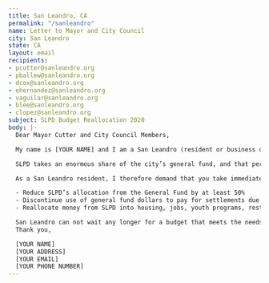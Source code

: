 ```yaml
---
title: San Leandro, CA
permalink: "/sanleandro"
name: Letter to Mayor and City Council
city: San Leandro
state: CA
layout: email
recipients:
- pcutter@sanleandro.org
- pballew@sanleandro.org
- dcox@sanleandro.org
- ehernandez@sanleandro.org
- vaguilar@sanleandro.org
- blee@sanleandro.org
- clopez@sanleandro.org
subject: SLPD Budget Reallocation 2020
body: |-
  Dear Mayor Cutter and City Council Members,

  My name is [YOUR NAME] and I am a San Leandro (resident or business owner) writing to urge you to defund SLPD.

  SLPD takes an enormous share of the city’s general fund, and that percentage has risen exponentially for the last two decades, taking away desperately needed resources from essential city programs and services. The City of San Leandro transferred $20 million to the SLPD headquarter fund in 2018-2019; that money could be used much more beneficially if inserted directly into the community. The investment in policing has not made us safer – SLPD remains an embarrassment to the city and a lethal threat to San Leandro’s Black and Brown communities, while increased police spending shows no correlation to decreasing crime levels. With current finances so tight, it is clear that we must defund the police.

  As a San Leandro resident, I therefore demand that you take immediate action to ensure the following:

  - Reduce SLPD’s allocation from the General Fund by at least 50%
  - Discontinue use of general fund dollars to pay for settlements due to police murder, misconduct, and negligence
  - Reallocate money from SLPD into housing, jobs, youth programs, restorative justice, and mental health workers to keep the community safe.

  San Leandro can not wait any longer for a budget that meets the needs of its residents. The only way to achieve this is to take immediate steps to Defund SLPD.
  Thank you,

  [YOUR NAME]
  [YOUR ADDRESS]
  [YOUR EMAIL]
  [YOUR PHONE NUMBER]
---
```


